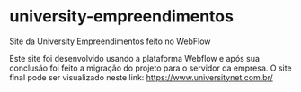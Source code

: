 # university-empreendimentos
Site da University Empreendimentos feito no WebFlow

Este site foi desenvolvido usando a plataforma Webflow e após sua conclusão
foi feito a migração do projeto para o servidor da empresa.
O site final pode ser visualizado neste link: https://www.universitynet.com.br/
